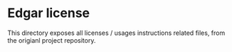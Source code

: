 # Edgar license

This directory exposes all licenses / usages instructions related files, from the
origianl project repository.

